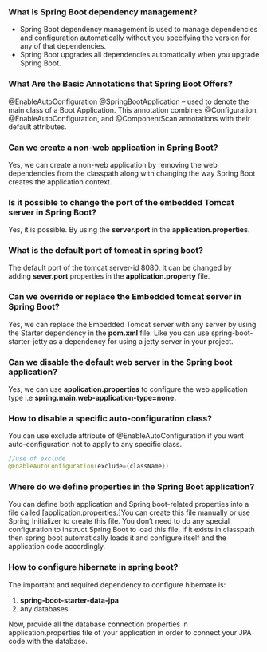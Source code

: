 ### What is Spring Boot dependency management?
- Spring Boot dependency management is used to manage dependencies and configuration automatically without you specifying the version for any of that dependencies.
- Spring Boot upgrades all dependencies automatically when you upgrade Spring Boot.

### What Are the Basic Annotations that Spring Boot Offers?
@EnableAutoConfiguration 
@SpringBootApplication – used to denote the main class of a Boot Application. This annotation combines @Configuration, @EnableAutoConfiguration, and @ComponentScan annotations with their default attributes.

### Can we create a non-web application in Spring Boot?
Yes, we can create a non-web application by removing the web dependencies from the classpath along with changing the way Spring Boot creates the application context.

### Is it possible to change the port of the embedded Tomcat server in Spring Boot?
Yes, it is possible. By using the **server.port** in the **application.properties**.

### What is the default port of tomcat in spring boot?
The default port of the tomcat server-id 8080. It can be changed by adding **sever.port** properties in the **application.property** file.

### Can we override or replace the Embedded tomcat server in Spring Boot?
Yes, we can replace the Embedded Tomcat server with any server by using the Starter dependency in the **pom.xml** file. Like you can use spring-boot-starter-jetty as a dependency for using a jetty server in your project.

### Can we disable the default web server in the Spring boot application?
Yes, we can use **application.properties** to configure the web application type i.e **spring.main.web-application-type=none.**

### How to disable a specific auto-configuration class?
You can use exclude attribute of @EnableAutoConfiguration if you want auto-configuration not to apply to any specific class.

```java
//use of exclude
@EnableAutoConfiguration(exclude={className})
```


### Where do we define properties in the Spring Boot application?
You can define both application and Spring boot-related properties into a file called [application.properties.]You can create this file manually or use Spring Initializer to create this file. You don’t need to do any special configuration to instruct Spring Boot to load this file, If it exists in classpath then spring boot automatically loads it and configure itself and the application code accordingly.


### **How to configure hibernate in spring boot?**
The important and required dependency to configure hibernate is:

1. **spring-boot-starter-data-jpa**
2. any databases

Now, provide all the database connection properties in application.properties file of your application in order to connect your JPA code with the database.